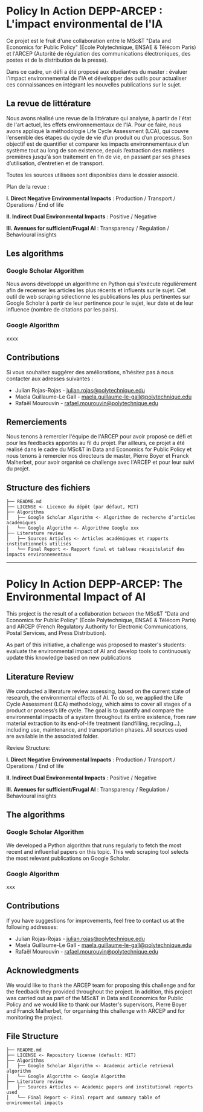 # Policy In Action DEPP-ARCEP : L'impact environmental de l'IA

Ce projet est le fruit d'une collaboration entre le MSc&T "Data and Economics for Public Policy" (École Polytechnique, ENSAE & Télécom Paris) et l'ARCEP (Autorité de régulation des communications électroniques, des postes et de la distribution de la presse).

Dans ce cadre, un défi a été proposé aux étudiant·es du master : évaluer l'impact environnemental de l'IA et développer des outils pour actualiser ces connaissances en intégrant les nouvelles publications sur le sujet.

## La revue de littérature 

Nous avons réalisé une revue de la littérature qui analyse, à partir de l'état de l'art actuel, les effets environnementaux de l'IA. Pour ce faire, nous avons appliqué la méthodologie Life Cycle Assessment (LCA), qui couvre l’ensemble des étapes du cycle de vie d’un produit ou d’un processus. Son objectif est de quantifier et comparer les impacts environnementaux d’un système tout au long de son existence, depuis l’extraction des matières premières jusqu'à son traitement en fin de vie, en passant par ses phases d’utilisation, d’entretien et de transport.

Toutes les sources utilisées sont disponibles dans le dossier associé.

Plan de la revue :

**I. Direct Negative Environmental Impacts** : Production / Transport / Operations / End of life 

**II. Indirect Dual Environmental Impacts** : Positive / Negative 

**III. Avenues for sufficient/Frugal AI** : Transparency / Regulation / Behavioural insights


## Les algorithms

### Google Scholar Algorithm

Nous avons développé un algorithme en Python qui s'exécute régulièrement afin de recenser les articles les plus récents et influents sur le sujet. Cet outil de web scraping sélectionne les publications les plus pertinentes sur Google Scholar à partir de leur pertinence pour le sujet, leur date et de leur influence (nombre de citations par les pairs).

### Google Algorithm

xxxx

## **Contributions**

Si vous souhaitez suggérer des améliorations, n’hésitez pas à nous contacter aux adresses suivantes :

- Julian Rojas-Rojas - julian.rojas@polytechnique.edu
- Maela Guillaume-Le Gall - maela.guillaume-le-gall@polytechnique.edu
- Rafaël Mourouvin - rafael.mourouvin@polytechnique.edu

## **Remerciements**

Nous tenons à remercier l'équipe de l'ARCEP pour avoir proposé ce défi et pour les feedbacks apportés au fil du projet. Par ailleurs, ce projet a été réalisé dans le cadre du MSc&T in Data and Economics for Public Policy et nous tenons à remercier nos directeurs de master, Pierre Boyer et Franck Malherbet, pour avoir organisé ce challenge avec l'ARCEP et pour leur suivi du projet.

## **Structure des fichiers**

```
├── README.md  
├── LICENSE <- Licence du dépôt (par défaut, MIT)  
├── Algorithms  
│   ├── Google Scholar Algorithm <- Algorithme de recherche d’articles académiques  
│   └── Google Algorithm <- Algorithme Google xxx
├── Literature review  
│   ├── Sources Articles <- Articles académiques et rapports institutionnels utilisés  
│   └── Final Report <- Rapport final et tableau récapitulatif des impacts environnementaux  

```
___


# Policy In Action DEPP-ARCEP: The Environmental Impact of AI

This project is the result of a collaboration between the MSc&T "Data and Economics for Public Policy" (École Polytechnique, ENSAE & Télécom Paris) and ARCEP (French Regulatory Authority for Electronic Communications, Postal Services, and Press Distribution).

As part of this initiative, a challenge was proposed to master's students: evaluate the environmental impact of AI and develop tools to continuously update this knowledge based on new publications

## Literature Review

We conducted a literature review assessing, based on the current state of research, the environmental effects of AI. To do so, we applied the Life Cycle Assessment (LCA) methodology, which aims to cover all stages of a product or process’s life cycle. The goal is to quantify and compare the environmental impacts of a system throughout its entire existence, from raw material extraction to its end-of-life treatment (landfilling, recycling…), including use, maintenance, and transportation phases.
All sources used are available in the associated folder.

Review Structure:

**I. Direct Negative Environmental Impacts** : Production / Transport / Operations / End of life 

**II. Indirect Dual Environmental Impacts** : Positive / Negative 

**III. Avenues for sufficient/Frugal AI** : Transparency / Regulation / Behavioural insights

## The algorithms

### Google Scholar Algorithm

We developed a Python algorithm that runs regularly to fetch the most recent and influential papers on this topic. This web scraping tool selects the most relevant publications on Google Scholar.


### Google Algorithm

xxx


## **Contributions**

If you have suggestions for improvements, feel free to contact us at the following addresses:


- Julian Rojas-Rojas - julian.rojas@polytechnique.edu
- Maela Guillaume-Le Gall - maela.guillaume-le-gall@polytechnique.edu
- Rafaël Mourouvin - rafael.mourouvin@polytechnique.edu

## **Acknowledgments**

We would like to thank the ARCEP team for proposing this challenge and for the feedback they provided throughout the project. In addition, this project was carried out as part of the MSc&T in Data and Economics for Public Policy and we would like to thank our Master's supervisors, Pierre Boyer and Franck Malherbet, for organising this challenge with ARCEP and for monitoring the project.

## **File Structure**

```
├── README.md  
├── LICENSE <- Repository license (default: MIT)  
├── Algorithms  
│   ├── Google Scholar Algorithm <- Academic article retrieval algorithm  
│   └── Google Algorithm <- Google Algorithm   
├── Literature review  
│   ├── Sources Articles <- Academic papers and institutional reports used  
│   └── Final Report <- Final report and summary table of environmental impacts  

```
